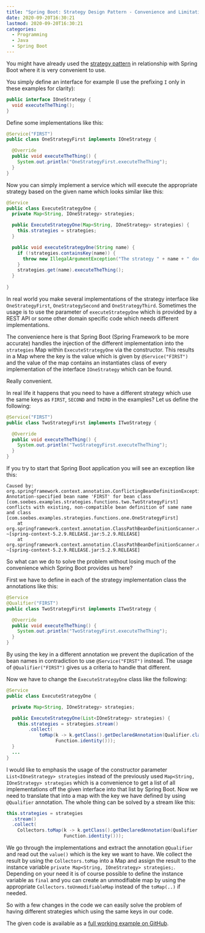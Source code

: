 ```yaml
---
title: "Spring Boot: Strategy Design Pattern - Convenience and Limitation"
date: 2020-09-20T16:30:21
lastmod: 2020-09-20T16:30:21
categories:
  - Programming
  - Java
  - Spring Boot
---
```

You might have already used the [strategy pattern][strategy-pattern] in relationship with 
Spring Boot where it is very convenient to use.

You simply define an interface for example (I use the prefixing `I` only in these examples
for clarity):
```java
public interface IOneStrategy {
  void executeTheThing();
}
```
Define some implementations like this:
```java
@Service("FIRST")
public class OneStrategyFirst implements IOneStrategy {

  @Override
  public void executeTheThing() {
    System.out.println("OneStrategyFirst.executeTheThing");
  }
}
```
Now you can simply implement a service which will execute the appropriate strategy based on 
the given name which looks similar like this:
```java
@Service
public class ExecuteStrategyOne {
  private Map<String, IOneStrategy> strategies;

  public ExecuteStrategyOne(Map<String, IOneStrategy> strategies) {
    this.strategies = strategies;
  }

  public void executeStrategyOne(String name) {
    if (!strategies.containsKey(name)) {
      throw new IllegalArgumentException("The strategy " + name + " does not exist.");
    }
    strategies.get(name).executeTheThing();
  }
   
}
```
In real world you make several implementations of the strategy interface like `OneStrategyFirst`,
`OneStrategySecond` and `OneStrategyThird`. Sometimes the usage is to use the parameter of 
`executeStrategyOne` which is provided by a REST API or some other domain specific code which needs
different implementations.

The convenience here is that Spring Boot (Spring Framework to be more accurate) handles the 
injection of the different implementation into the `strategies` Map within `ExecuteStrategyOne`
via the constructor. This results in a Map where the key is the value which is given by 
`@Service("FIRST")` and the value of the map contains an instantiates class of every implementation
of the interface `IOneStrategy` which can be found.

Really convenient. 

In real life it happens that you need to have a different strategy which use the same 
keys as `FIRST`, `SECOND` and `THIRD` in the examples? Let us define the following:

```java
@Service("FIRST")
public class TwoStrategyFirst implements ITwoStrategy {

  @Override
  public void executeTheThing() {
    System.out.println("TwoStrategyFirst.executeTheThing");
  }
}
```
If you try to start that Spring Boot application you will see an exception like this:
```
Caused by: org.springframework.context.annotation.ConflictingBeanDefinitionException: 
Annotation-specified bean name 'FIRST' for bean class [com.soebes.examples.strategies.functions.two.TwoStrategyFirst] 
conflicts with existing, non-compatible bean definition of same name and class 
[com.soebes.examples.strategies.functions.one.OneStrategyFirst]
	at org.springframework.context.annotation.ClassPathBeanDefinitionScanner.checkCandidate(ClassPathBeanDefinitionScanner.java:349) ~[spring-context-5.2.9.RELEASE.jar:5.2.9.RELEASE]
	at org.springframework.context.annotation.ClassPathBeanDefinitionScanner.doScan(ClassPathBeanDefinitionScanner.java:287) ~[spring-context-5.2.9.RELEASE.jar:5.2.9.RELEASE]
```
So what can we do to solve the problem without losing much of the convenience which Spring Boot
provides us here?

First we have to define in each of the strategy implementation class the annotations like this:
```java
@Service
@Qualifier("FIRST")
public class TwoStrategyFirst implements ITwoStrategy {

  @Override
  public void executeTheThing() {
    System.out.println("TwoStrategyFirst.executeTheThing");
  }
}
```
By using the key in a different annotation we prevent the duplication of the bean names in contradiction 
to use `@Service("FIRST")` instead. The usage of `@Qualifier("FIRST")` gives us a criteria to handle that 
different.

Now we have to change the `ExecuteStrategyOne` class like the following:
```java
@Service
public class ExecuteStrategyOne {

  private Map<String, IOneStrategy> strategies;

  public ExecuteStrategyOne(List<IOneStrategy> strategies) {
    this.strategies = strategies.stream()
        .collect(
            toMap(k -> k.getClass().getDeclaredAnnotation(Qualifier.class).value(), 
                  Function.identity()));
  }
  ...
}
```
I would like to emphasis the usage of the constructor parameter `List<IOneStrategy> strategies`
instead of the previously used `Map<String, IOneStrategy> strategies` which is a convenience to get a 
list of all implementations off the given interface into that list by Spring Boot. Now we need to 
translate that into a map with the key we have defined by using `@Qualifier` annotation. The whole
thing can be solved by a stream like this:

```java
this.strategies = strategies
  .stream()
  .collect(
    Collectors.toMap(k -> k.getClass().getDeclaredAnnotation(Qualifier.class).value(), 
                     Function.identity()));
```
We go through the implementations and extract the annotation `@Qualifier` and read out the `value()` 
which is the key we want to have. We collect the result by using the `Collectors.toMap` into a Map and
assign the result to the instance variable `private Map<String, IOneStrategy> strategies;`. 
Depending on your need it is of course possible to define the instance variable as `final` and
you can create an unmodifiable map by using the appropriate `Collectors.toUnmodifiableMap` 
instead of the `toMap(..)` if needed.

So with a few changes in the code we can easily solve the problem of having different strategies
which using the same keys in our code.

The given code is available as a [full working example on GitHub][example]. 

[strategy-pattern]: https://en.wikipedia.org/wiki/Strategy_pattern
[example]: https://github.com/khmarbaise/article-spring-boot-convenience-and-limitation
